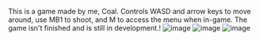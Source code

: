 This is a game made by me, Coal. Controls WASD and arrow keys to move around, use MB1 to shoot, and M to access the menu when in-game. The game isn't finished and is still in development.!
![image](https://user-images.githubusercontent.com/58034254/125379368-037abc80-e356-11eb-8335-c6c871e4b1de.png)
![image](https://user-images.githubusercontent.com/58034254/125379200-b860a980-e355-11eb-8a60-eeb22976867c.png)
![image](https://user-images.githubusercontent.com/58034254/125379303-e34afd80-e355-11eb-9bc2-e3e779f278e6.png)
